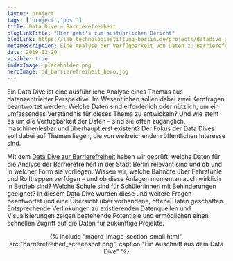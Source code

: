 ```yaml
---
layout: project
tags: ['project','post']
title: Data Dive – Barrierefreiheit
blogLinkTitle: "Hier geht's zum ausführlichen Bericht"
blogLink: https://lab.technologiestiftung-berlin.de/projects/datadive-accessibility/de/
metaDescription: Eine Analyse der Verfügbarkeit von Daten zu Barrierefreiheit in Berlin
date: 2019-02-20
visible: true
indexImage: placeholder.png
heroImage: dd_barrierefreiheit_hero.jpg
---
```


Ein Data Dive ist eine ausführliche Analyse eines Themas aus datenzentrierter Perspektive. Im Wesentlichen sollen dabei zwei Kernfragen beantwortet werden: Welche Daten sind erforderlich oder nützlich, um ein umfassendes Verständnis für dieses Thema zu entwickeln? Und wie steht es um die Verfügbarkeit der Daten – sind sie offen zugänglich, maschinenlesbar und überhaupt erst existent? Der Fokus der Data Dives soll dabei auf Themen liegen, die von weitreichendem öffentlichen Interesse sind.

Mit dem [Data Dive zur Barrierefreiheit](https://lab.technologiestiftung-berlin.de/projects/datadive-accessibility/de/) haben wir geprüft, welche Daten für die Analyse der Barrierefreiheit in der Stadt Berlin relevant sind und ob und in welcher Form sie vorliegen. Wissen wir, welche Bahnöfe über Fahrstühle und Rolltreppen verfügen – und ob diese Anlagen momentan auch wirklich in Betrieb sind? Welche Schule sind für Schüler:innen mit Behinderungen geeignet? In diesem Data Dive wurden diese und weitere Fragen beantwortet und eine Übersicht über vorhandene, offene Daten geschaffen. Entsprechende Verlinkungen zu existierenden Datenquellen und Visualisierungen zeigen bestehende Potentiale und ermöglichen einen schnellen Zugriff auf die Daten für zukünftige Projekte.

<center>{% include "macro-image-section-small.html", src:"barrierefreiheit_screenshot.png", caption:"Ein Auschnitt aus dem Data Dive" %}</center>
